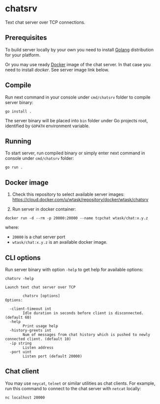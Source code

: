 # chatsrv

Text chat server over TCP connections.

## Prerequisites

To build server locally by your own you need to install [Golang](https://golang.org/) distribution for your platform.

Or you may use ready [Docker](https://www.docker.com/) image of the chat server. In that case you need to install _docker_. See server image link below.

## Compile

Run next command in your console under `cmd/chatsrv` folder to compile server binary:

```CLI
go install .
```

The server binary will be placed into `bin` folder under Go projects root, identified by `GOPATH` environment variable.

## Running

To start server, run compiled binary or simply enter next command in console under `cmd/chatsrv` folder:

```CLI
go run .
```

## Docker image

1. Check this repository to select available server images: https://cloud.docker.com/u/wtask/repository/docker/wtask/chatsrv

2. Run server in docker container:

```CLI
docker run -d --rm -p 20000:20000 --name tcpchat wtask/chat:x.y.z
```

where:
* `20000` is a chat server port
* `wtask/chat:x.y.z` is an available docker image.

## CLI options

Run server binary with option `-help` to get help for available options:

```CLI
chatsrv -help

Launch text chat server over TCP

        chatsrv [options]
Options:

  -client-timeout int
        Idle duration in seconds before client is disconnected. (default 60)
  -help
        Print usage help
  -history-greets int
        Num of messages from chat history which is pushed to newly connected client. (default 10)
  -ip string
        Listen address
  -port uint
        Listen port (default 20000)
```

## Chat client

You may use `neycat`, `telnet` or similar utilities as chat clients. For example, run this command to connect to the chat server with `netcat` locally:

```CLI
nc localhost 20000
```
